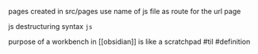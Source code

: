 pages created in src/pages use name of js file as route for the url page 

 js destructuring syntax ```js```

purpose of a workbench in [[obsidian]] is like a scratchpad #til #definition